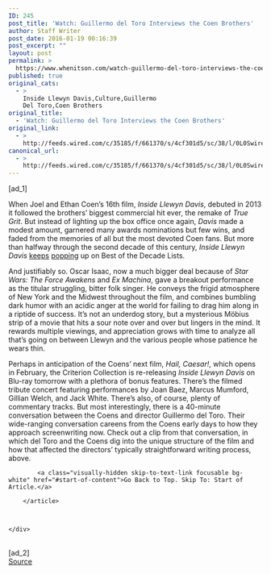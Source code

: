 ```yaml
---
ID: 245
post_title: 'Watch: Guillermo del Toro Interviews the Coen Brothers'
author: Staff Writer
post_date: 2016-01-19 00:16:39
post_excerpt: ""
layout: post
permalink: >
  https://www.whenitson.com/watch-guillermo-del-toro-interviews-the-coen-brothers/
published: true
original_cats:
  - >
    Inside Llewyn Davis,Culture,Guillermo
    Del Toro,Coen Brothers
original_title:
  - 'Watch: Guillermo del Toro Interviews the Coen Brothers'
original_link:
  - >
    http://feeds.wired.com/c/35185/f/661370/s/4cf301d5/sc/38/l/0L0Swired0N0C20A160C0A10Cwatch0Eguillermo0Edel0Etoro0Einterviews0Ethe0Ecoen0Ebrothers0C/story01.htm
canonical_url:
  - >
    http://feeds.wired.com/c/35185/f/661370/s/4cf301d5/sc/38/l/0L0Swired0N0C20A160C0A10Cwatch0Eguillermo0Edel0Etoro0Einterviews0Ethe0Ecoen0Ebrothers0C/story01.htm
---
```

 [ad_1]
<br><div id="start-of-content"><article class="content link-underline relative body-copy border-b pad-b-50" data-js="content" itemprop="articleBody" readability="63.261515601783">
<p>When Joel and Ethan Coen’s 16th film, <em>Inside Llewyn Davis</em>, debuted in 2013 it followed the brothers’ biggest commercial hit ever, the remake of <em>True Grit</em>. But instead of lighting up the box office once again, <em>Davis</em> made a modest amount, garnered many awards nominations but few wins, and faded from the memories of all but the most devoted Coen fans. But more than halfway through the second decade of this century, <em>Inside Llewyn Davis</em> <a href="http://www.slate.com/blogs/browbeat/2015/01/08/best_films_of_the_decade_so_far_twitter_poll_of_critics_and_movie_lovers.html" target="_blank">keeps</a> <a href="https://thedissolve.com/features/the-dissolve-canon/909-the-50-best-films-of-the-decade-so-far-part-2/" target="_blank">popping</a> up on Best of the Decade Lists. </p>
<p>And justifiably so. Oscar Isaac, now a much bigger deal because of <em>Star Wars: The Force Awakens</em> and <em>Ex Machina</em>, gave a breakout performance as the titular struggling, bitter folk singer. He conveys the frigid atmosphere of New York and the Midwest throughout the film, and combines bumbling dark humor with an acidic anger at the world for failing to drag him along in a riptide of success. It’s not an underdog story, but a mysterious Möbius strip of a movie that hits a sour note over and over but lingers in the mind. It rewards multiple viewings, and appreciation grows with time to analyze all that’s going on between Llewyn and the various people whose patience he wears thin.</p>
<p>Perhaps in anticipation of the Coens’ next film, <em>Hail, Caesar!</em>, which opens in February, the Criterion Collection is re-releasing <em>Inside Llewyn Davis</em> on Blu-ray tomorrow with a plethora of bonus features. There’s the filmed tribute concert featuring performances by Joan Baez, Marcus Mumford, Gillian Welch, and Jack White. There’s also, of course, plenty of commentary tracks. But most interestingly, there is a 40-minute conversation between the Coens and director Guillermo del Toro. Their wide-ranging conversation careens from the Coens early days to how they approach screenwriting now. Check out a clip from that conversation, in which del Toro and the Coens dig into the unique structure of the film and how that affected the directors’ typically straightforward writing process, above.</p>

			<a class="visually-hidden skip-to-text-link focusable bg-white" href="#start-of-content">Go Back to Top. Skip To: Start of Article.</a>

		</article>



	</div>
<br>[ad_2]
<br><a href="http://feeds.wired.com/c/35185/f/661370/s/4cf301d5/sc/38/l/0L0Swired0N0C20A160C0A10Cwatch0Eguillermo0Edel0Etoro0Einterviews0Ethe0Ecoen0Ebrothers0C/story01.htm">Source </a>